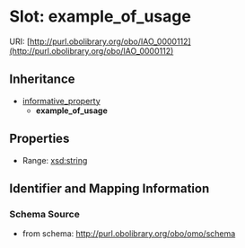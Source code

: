 # Slot: example_of_usage

URI: [http://purl.obolibrary.org/obo/IAO_0000112](http://purl.obolibrary.org/obo/IAO_0000112)




## Inheritance

* [informative_property](informative_property.md)
    * **example_of_usage**



## Properties

 * Range: [xsd:string](http://www.w3.org/2001/XMLSchema#string)



## Identifier and Mapping Information







### Schema Source


* from schema: http://purl.obolibrary.org/obo/omo/schema



